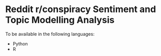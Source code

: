 # Reddit r/conspiracy Sentiment and Topic Modelling Analysis

To be available in the following languages:
- Python
- R
